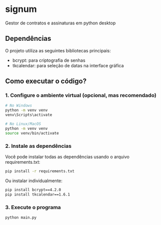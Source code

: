 # signum

Gestor de contratos e assinaturas em python desktop

## Dependências

O projeto utiliza as seguintes bibliotecas principais:

- bcrypt: para criptografia de senhas
- tkcalendar: para seleção de datas na interface gráfica

## Como executar o código?

### 1. Configure o ambiente virtual (opcional, mas recomendado)

```bash
# No Windows
python -m venv venv
venv\Scripts\activate

# No Linux/MacOS
python -m venv venv
source venv/bin/activate
```

### 2. Instale as dependências

Você pode instalar todas as dependências usando o arquivo requirements.txt:

```bash
pip install -r requirements.txt
```

Ou instalar individualmente:

```bash
pip install bcrypt==4.2.0
pip install tkcalendar==1.6.1
```

### 3. Execute o programa

```bash
python main.py
```
